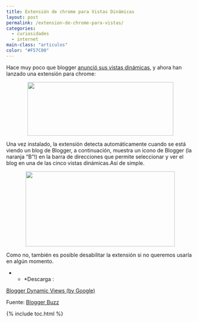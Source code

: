 ```yaml
---
title: Extensión de chrome para Vistas Dinámicas
layout: post
permalink: /extension-de-chrome-para-vistas/
categories:
  - curiosidades
  - internet
main-class: "articulos"
color: "#F57C00"
---
```

Hace muy poco que blogger [anunció sus vistas dinámicas][1], y ahora han lanzado una extensión para chrome:

<div class="separator" style="clear: both; text-align: center;">
  <a href="http://3-www-accel-pss.googleusercontent.com/gadgets/proxy?container=accel&gadget=buzz.blogger.com&debug=0&nocache=0&rooe=1&html_tag_context=img&url=http%3A%2F%2F4.bp.blogspot.com%2F_UUTay7LUoq0%2FTZkQ4W68PpI%2FAAAAAAAAAEc%2FW9HrUwOTDGM%2FUntitled3.png" imageanchor="1" style="margin-left:1em; margin-right:1em"><img border="0" height="144" width="391" src="http://3-www-accel-pss.googleusercontent.com/gadgets/proxy?container=accel&gadget=buzz.blogger.com&debug=0&nocache=0&rooe=1&html_tag_context=img&url=http%3A%2F%2F4.bp.blogspot.com%2F_UUTay7LUoq0%2FTZkQ4W68PpI%2FAAAAAAAAAEc%2FW9HrUwOTDGM%2FUntitled3.png" /></a>
</div>


<!--ad-->

Una vez instalado, la extensión detecta automáticamente cuando se está viendo un blog de Blogger, a continuación, muestra un icono de Blogger (la naranja &#8220;B&#8221;!) en la barra de direcciones que permite seleccionar y ver el blog en una de las cinco vistas dinámicas.Así de simple.

<div class="separator" style="clear: both; text-align: center;">
  <a href="https://1.bp.blogspot.com/_UUTay7LUoq0/TZkQqGWQsrI/AAAAAAAAAEY/_mW8IOqVZ_Y/3001%20(1).jpg" imageanchor="1" style="margin-left:1em; margin-right:1em"><img border="0" height="202" width="400" src="https://1.bp.blogspot.com/_UUTay7LUoq0/TZkQqGWQsrI/AAAAAAAAAEY/_mW8IOqVZ_Y/3001%20(1).jpg" /></a>
</div>

Como no, también es posible desabilitar la extensión si no queremos usarla en algún momento.

* * *Descarga :

[Blogger Dynamic Views (by Google)][2]  

Fuente: [Blogger Buzz][3]</p>



 [1]: https://elbauldelprogramador.com/habilitadas-las-vistas-dinamicas-en-el/
 [2]: https://chrome.google.com/extensions/detail/mmoheajlpfaigefceljflpohdehkjbli
 [3]: http://buzz.blogger.com/2011/04/dynamic-views-chrome-extension.html

{% include toc.html %}
